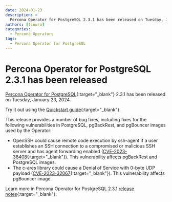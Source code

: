 ```yaml
---
date: 2024-01-23
description: >
  Percona Operator for PostgreSQL 2.3.1 has been released on Tuesday, January 23, 2024.
authors: [fiowro]
categories:
  - Percona Operators
tags:
  - Percona Operator for PostgreSQL
---
```


# Percona Operator for PostgreSQL 2.3.1 has been released

<!-- more -->

[Percona Operator for PostgreSQL](https://docs.percona.com/percona-operator-for-postgresql/2.0/){:target="_blank"} 2.3.1 has been released on Tuesday, January 23, 2024.

Try it out using the [Quickstart guide](https://docs.percona.com/percona-operator-for-postgresql/2.0/quickstart.html){:target="_blank"}.

This release provides a number of bug fixes, including fixes for the following vulnerabilities in  PostgreSQL, pgBackRest, and pgBouncer images used by the Operator:

* OpenSSH could cause remote code execution by ssh-agent if a user establishes an SSH connection to a compromised or malicious SSH server and has agent forwarding enabled ([CVE-2023-38408](https://nvd.nist.gov/vuln/detail/CVE-2023-38408){:target="_blank"}). This vulnerability affects pgBackRest and PostgreSQL images.
* The c-ares library could cause a Denial of Service with 0-byte UDP payload ([CVE-2023-32067](https://nvd.nist.gov/vuln/detail/CVE-2023-32067){:target="_blank"}). This vulnerability affects pgBouncer image.

Learn more in Percona Operator for PostgreSQL 2.3.1 [release notes](https://docs.percona.com/percona-operator-for-postgresql/2.0/ReleaseNotes/Kubernetes-Operator-for-PostgreSQL-RN2.3.1.html){:target="_blank"}.


